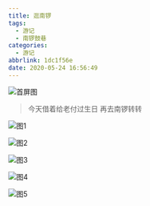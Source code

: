 ```yaml
---
title: 逛南锣
tags:
  - 游记
  - 南锣鼓巷
categories:
  - 游记
abbrlink: 1dc1f56e
date: 2020-05-24 16:56:49
---
```


![首屏图](https://s1.ax1x.com/2020/07/20/UhSi8S.jpg)

<!-- more -->

> 今天借着给老付过生日 再去南锣转转

![图1](https://s1.ax1x.com/2020/07/20/UfjC6A.jpg)

![图2](https://s1.ax1x.com/2020/07/20/UfXzfe.jpg)

![图3](https://s1.ax1x.com/2020/07/20/UfXXTK.jpg)

![图4](https://s1.ax1x.com/2020/07/20/UfXvFO.jpg)

![图5](https://s1.ax1x.com/2020/07/20/UfXxYD.jpg)

<!-- <iframe width="100%" height="500" src="https://map.baidu.com/search/%E5%8D%97%E9%94%A3%E9%BC%93%E5%B7%B7/@12958378.23275926,4830040.521454999,17.29z?querytype=con&wd=%E5%8D%97%E9%94%A3%E9%BC%93%E5%B7%B7&c=131&provider=pc-aladin&pn=0&device_ratio=1&da_src=shareurl"></iframe> -->
